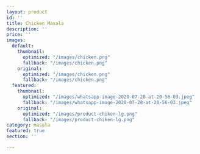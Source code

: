 ```yaml
---
layout: product
id: ''
title: Chicken Masala
description: ''
price: ''
images:
  default:
    thumbnail:
      optimized: "/images/chicken.png"
      fallback: "/images/chicken.png"
    original:
      optimized: "/images/chicken.png"
      fallback: "/images/chicken.png"
  featured:
    thumbnail:
      optimized: "/images/whatsapp-image-2020-07-28-at-20-56-03.jpeg"
      fallback: "/images/whatsapp-image-2020-07-28-at-20-56-03.jpeg"
    original:
      optimized: "/images/product-chiken-lg.png"
      fallback: "/images/product-chiken-lg.png"
category: masala
featured: true
section: ''

---
```

